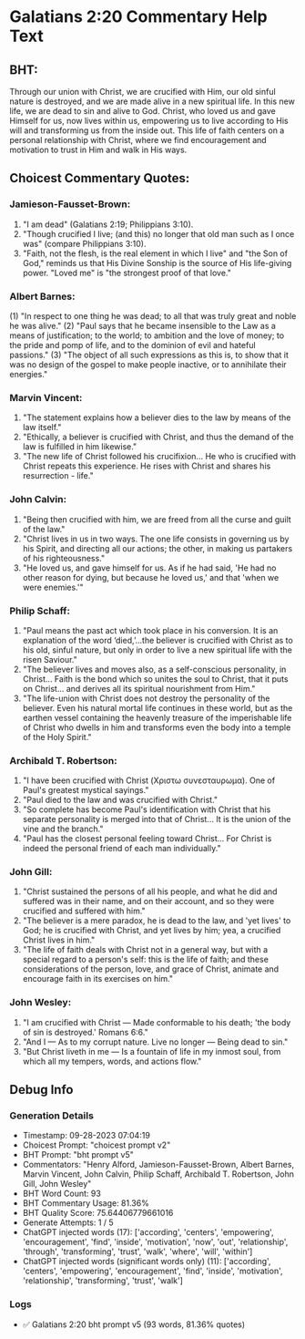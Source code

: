 # Galatians 2:20 Commentary Help Text

## BHT:
Through our union with Christ, we are crucified with Him, our old sinful nature is destroyed, and we are made alive in a new spiritual life. In this new life, we are dead to sin and alive to God. Christ, who loved us and gave Himself for us, now lives within us, empowering us to live according to His will and transforming us from the inside out. This life of faith centers on a personal relationship with Christ, where we find encouragement and motivation to trust in Him and walk in His ways.

## Choicest Commentary Quotes:
### Jamieson-Fausset-Brown:
1. "I am dead" (Galatians 2:19; Philippians 3:10).
2. "Though crucified I live; (and this) no longer that old man such as I once was" (compare Philippians 3:10).
3. "Faith, not the flesh, is the real element in which I live" and "the Son of God," reminds us that His Divine Sonship is the source of His life-giving power. "Loved me" is "the strongest proof of that love."

### Albert Barnes:
(1) "In respect to one thing he was dead; to all that was truly great and noble he was alive."
(2) "Paul says that he became insensible to the Law as a means of justification; to the world; to ambition and the love of money; to the pride and pomp of life, and to the dominion of evil and hateful passions." 
(3) "The object of all such expressions as this is, to show that it was no design of the gospel to make people inactive, or to annihilate their energies."


### Marvin Vincent:
1. "The statement explains how a believer dies to the law by means of the law itself."
2. "Ethically, a believer is crucified with Christ, and thus the demand of the law is fulfilled in him likewise."
3. "The new life of Christ followed his crucifixion... He who is crucified with Christ repeats this experience. He rises with Christ and shares his resurrection - life."

### John Calvin:
1. "Being then crucified with him, we are freed from all the curse and guilt of the law."
2. "Christ lives in us in two ways. The one life consists in governing us by his Spirit, and directing all our actions; the other, in making us partakers of his righteousness."
3. "He loved us, and gave himself for us. As if he had said, 'He had no other reason for dying, but because he loved us,' and that 'when we were enemies.'"

### Philip Schaff:
1. "Paul means the past act which took place in his conversion. It is an explanation of the word ‘died,’...the believer is crucified with Christ as to his old, sinful nature, but only in order to live a new spiritual life with the risen Saviour."
2. "The believer lives and moves also, as a self-conscious personality, in Christ... Faith is the bond which so unites the soul to Christ, that it puts on Christ... and derives all its spiritual nourishment from Him."
3. "The life-union with Christ does not destroy the personality of the believer. Even his natural mortal life continues in these world, but as the earthen vessel containing the heavenly treasure of the imperishable life of Christ who dwells in him and transforms even the body into a temple of the Holy Spirit."

### Archibald T. Robertson:
1. "I have been crucified with Christ (Χριστω συνεσταυρωμα). One of Paul's greatest mystical sayings."
2. "Paul died to the law and was crucified with Christ."
3. "So complete has become Paul's identification with Christ that his separate personality is merged into that of Christ... It is the union of the vine and the branch."
4. "Paul has the closest personal feeling toward Christ... For Christ is indeed the personal friend of each man individually."

### John Gill:
1. "Christ sustained the persons of all his people, and what he did and suffered was in their name, and on their account, and so they were crucified and suffered with him."
2. "The believer is a mere paradox, he is dead to the law, and 'yet lives' to God; he is crucified with Christ, and yet lives by him; yea, a crucified Christ lives in him."
3. "The life of faith deals with Christ not in a general way, but with a special regard to a person's self: this is the life of faith; and these considerations of the person, love, and grace of Christ, animate and encourage faith in its exercises on him."

### John Wesley:
1. "I am crucified with Christ — Made conformable to his death; 'the body of sin is destroyed.' Romans 6:6." 
2. "And I — As to my corrupt nature. Live no longer — Being dead to sin." 
3. "But Christ liveth in me — Is a fountain of life in my inmost soul, from which all my tempers, words, and actions flow."


## Debug Info
### Generation Details
- Timestamp: 09-28-2023 07:04:19
- Choicest Prompt: "choicest prompt v2"
- BHT Prompt: "bht prompt v5"
- Commentators: "Henry Alford, Jamieson-Fausset-Brown, Albert Barnes, Marvin Vincent, John Calvin, Philip Schaff, Archibald T. Robertson, John Gill, John Wesley"
- BHT Word Count: 93
- BHT Commentary Usage: 81.36%
- BHT Quality Score: 75.64406779661016
- Generate Attempts: 1 / 5
- ChatGPT injected words (17):
	['according', 'centers', 'empowering', 'encouragement', 'find', 'inside', 'motivation', 'now', 'out', 'relationship', 'through', 'transforming', 'trust', 'walk', 'where', 'will', 'within']
- ChatGPT injected words (significant words only) (11):
	['according', 'centers', 'empowering', 'encouragement', 'find', 'inside', 'motivation', 'relationship', 'transforming', 'trust', 'walk']

### Logs
- ✅ Galatians 2:20 bht prompt v5 (93 words, 81.36% quotes)